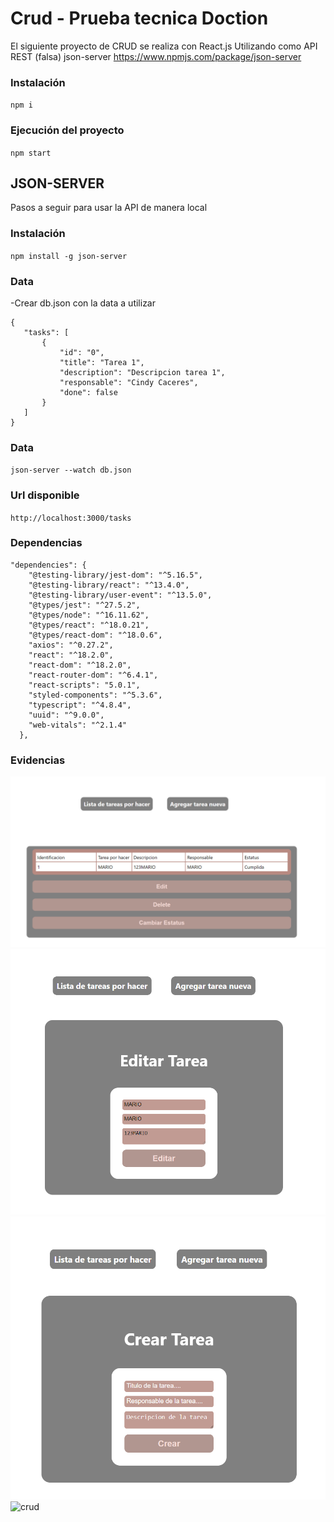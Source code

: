 # Crud - Prueba tecnica Doction

El siguiente proyecto de CRUD se realiza con React.js
Utilizando como API REST (falsa) json-server https://www.npmjs.com/package/json-server

### Instalación
`npm i `

### Ejecución del proyecto
`npm start`

## JSON-SERVER
Pasos a seguir para usar la API de manera local

### Instalación
`npm install -g json-server`

### Data
 -Crear db.json con la data a utilizar
 ```
 {
    "tasks": [
        {
            "id": "0",
            "title": "Tarea 1",
            "description": "Descripcion tarea 1",
            "responsable": "Cindy Caceres",
            "done": false
        }
    ]
}
```
### Data
`json-server --watch db.json`

### Url disponible
`http://localhost:3000/tasks`

### Dependencias
```
"dependencies": {
    "@testing-library/jest-dom": "^5.16.5",
    "@testing-library/react": "^13.4.0",
    "@testing-library/user-event": "^13.5.0",
    "@types/jest": "^27.5.2",
    "@types/node": "^16.11.62",
    "@types/react": "^18.0.21",
    "@types/react-dom": "^18.0.6",
    "axios": "^0.27.2",
    "react": "^18.2.0",
    "react-dom": "^18.2.0",
    "react-router-dom": "^6.4.1",
    "react-scripts": "5.0.1",
    "styled-components": "^5.3.6",
    "typescript": "^4.8.4",
    "uuid": "^9.0.0",
    "web-vitals": "^2.1.4"
  },
```
### Evidencias

![crud](https://github.com/ciyucapa/prueba-tecnica-dation/blob/main/src/utils/LISTA-TAREAS.PNG)<br>
![crud](https://github.com/ciyucapa/prueba-tecnica-dation/blob/main/src/utils/EDITAR-TAREA.PNG)<br>
![crud](https://github.com/ciyucapa/prueba-tecnica-dation/blob/main/src/utils/CREAR-TAREA.PNG)<br>
![crud](https://github.com/ciyucapa/prueba-tecnica-dation/blob/main/src/utils/ULR-API.PNG)<br>